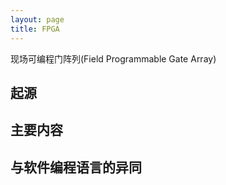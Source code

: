 ```yaml
---
layout: page
title: FPGA
---
```


现场可编程门阵列(Field Programmable Gate Array)

## 起源

## 主要内容

## 与软件编程语言的异同
